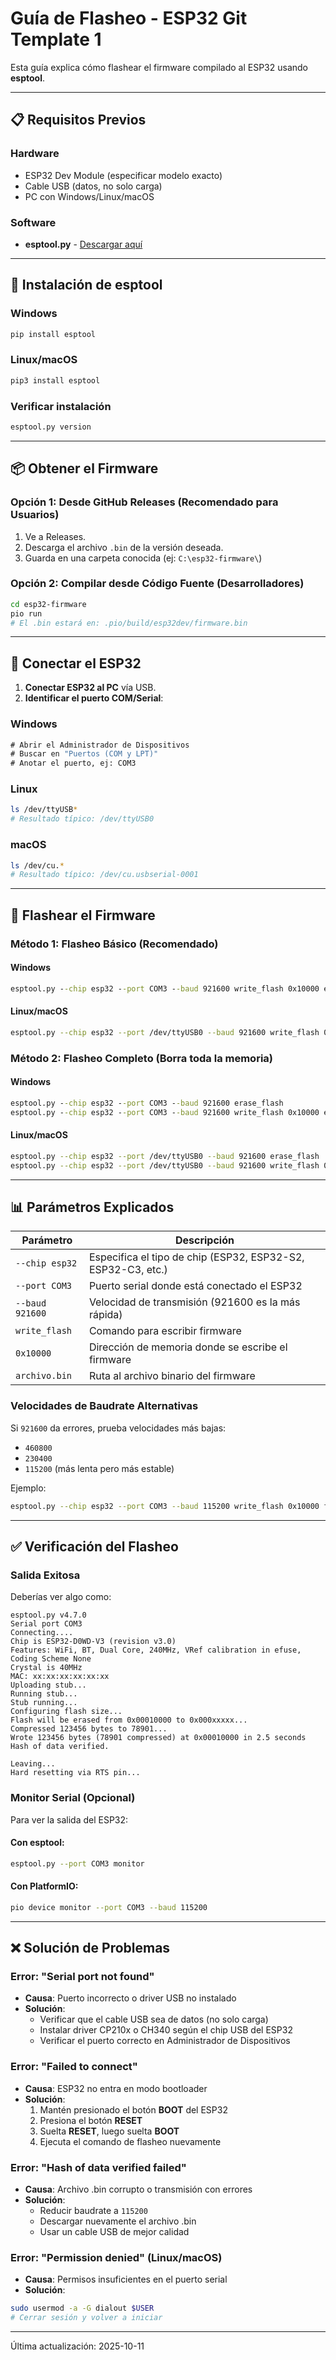 # Guía de Flasheo - ESP32 Git Template 1

Esta guía explica cómo flashear el firmware compilado al ESP32 usando **esptool**.

---

## 📋 Requisitos Previos

### Hardware
- ESP32 Dev Module (especificar modelo exacto)
- Cable USB (datos, no solo carga)
- PC con Windows/Linux/macOS

### Software
- **esptool.py** - [Descargar aquí](https://github.com/espressif/esptool/releases)

---

## 🔧 Instalación de esptool

### Windows
```cmd
pip install esptool
```

### Linux/macOS
```bash
pip3 install esptool
```

### Verificar instalación
```bash
esptool.py version
```

---

## 📦 Obtener el Firmware

### Opción 1: Desde GitHub Releases (Recomendado para Usuarios)
1. Ve a Releases.
2. Descarga el archivo `.bin` de la versión deseada.
3. Guarda en una carpeta conocida (ej: `C:\esp32-firmware\`)

### Opción 2: Compilar desde Código Fuente (Desarrolladores)
```bash
cd esp32-firmware
pio run
# El .bin estará en: .pio/build/esp32dev/firmware.bin
```

---

## 🔌 Conectar el ESP32

1. **Conectar ESP32 al PC** vía USB.
2. **Identificar el puerto COM/Serial**:

### Windows
```cmd
# Abrir el Administrador de Dispositivos
# Buscar en "Puertos (COM y LPT)"
# Anotar el puerto, ej: COM3
```

### Linux
```bash
ls /dev/ttyUSB*
# Resultado típico: /dev/ttyUSB0
```

### macOS
```bash
ls /dev/cu.*
# Resultado típico: /dev/cu.usbserial-0001
```

---

## 🚀 Flashear el Firmware

### Método 1: Flasheo Básico (Recomendado)

#### Windows
```cmd
esptool.py --chip esp32 --port COM3 --baud 921600 write_flash 0x10000 esp32-TEMPLATE-V0.0.1-B-001-T-11-10-2025-015448HRS.bin
```

#### Linux/macOS
```bash
esptool.py --chip esp32 --port /dev/ttyUSB0 --baud 921600 write_flash 0x10000 esp32-TEMPLATE-V0.0.1-B-001-T-11-10-2025-015448HRS.bin
```

### Método 2: Flasheo Completo (Borra toda la memoria)

#### Windows
```cmd
esptool.py --chip esp32 --port COM3 --baud 921600 erase_flash
esptool.py --chip esp32 --port COM3 --baud 921600 write_flash 0x10000 esp32-TEMPLATE-V0.0.1-B-001-T-11-10-2025-015448HRS.bin
```

#### Linux/macOS
```bash
esptool.py --chip esp32 --port /dev/ttyUSB0 --baud 921600 erase_flash
esptool.py --chip esp32 --port /dev/ttyUSB0 --baud 921600 write_flash 0x10000 esp32-TEMPLATE-V0.0.1-B-001-T-11-10-2025-015448HRS.bin
```

---

## 📊 Parámetros Explicados

| Parámetro       | Descripción                                                  |
| --------------- | ------------------------------------------------------------ |
| `--chip esp32`  | Especifica el tipo de chip (ESP32, ESP32-S2, ESP32-C3, etc.) |
| `--port COM3`   | Puerto serial donde está conectado el ESP32                  |
| `--baud 921600` | Velocidad de transmisión (921600 es la más rápida)           |
| `write_flash`   | Comando para escribir firmware                               |
| `0x10000`       | Dirección de memoria donde se escribe el firmware            |
| `archivo.bin`   | Ruta al archivo binario del firmware                         |

### Velocidades de Baudrate Alternativas

Si `921600` da errores, prueba velocidades más bajas:
- `460800`
- `230400`
- `115200` (más lenta pero más estable)

Ejemplo:
```bash
esptool.py --chip esp32 --port COM3 --baud 115200 write_flash 0x10000 firmware.bin
```

---

## ✅ Verificación del Flasheo

### Salida Exitosa
Deberías ver algo como:
```plaintext
esptool.py v4.7.0
Serial port COM3
Connecting....
Chip is ESP32-D0WD-V3 (revision v3.0)
Features: WiFi, BT, Dual Core, 240MHz, VRef calibration in efuse, Coding Scheme None
Crystal is 40MHz
MAC: xx:xx:xx:xx:xx:xx
Uploading stub...
Running stub...
Stub running...
Configuring flash size...
Flash will be erased from 0x00010000 to 0x000xxxxx...
Compressed 123456 bytes to 78901...
Wrote 123456 bytes (78901 compressed) at 0x00010000 in 2.5 seconds
Hash of data verified.

Leaving...
Hard resetting via RTS pin...
```

### Monitor Serial (Opcional)

Para ver la salida del ESP32:

#### Con esptool:
```bash
esptool.py --port COM3 monitor
```

#### Con PlatformIO:
```bash
pio device monitor --port COM3 --baud 115200
```

---

## ❌ Solución de Problemas

### Error: "Serial port not found"
- **Causa**: Puerto incorrecto o driver USB no instalado
- **Solución**:
  - Verificar que el cable USB sea de datos (no solo carga)
  - Instalar driver CP210x o CH340 según el chip USB del ESP32
  - Verificar el puerto correcto en Administrador de Dispositivos

### Error: "Failed to connect"
- **Causa**: ESP32 no entra en modo bootloader
- **Solución**:
  1. Mantén presionado el botón **BOOT** del ESP32
  2. Presiona el botón **RESET**
  3. Suelta **RESET**, luego suelta **BOOT**
  4. Ejecuta el comando de flasheo nuevamente

### Error: "Hash of data verified failed"
- **Causa**: Archivo .bin corrupto o transmisión con errores
- **Solución**:
  - Reducir baudrate a `115200`
  - Descargar nuevamente el archivo .bin
  - Usar un cable USB de mejor calidad

### Error: "Permission denied" (Linux/macOS)
- **Causa**: Permisos insuficientes en el puerto serial
- **Solución**:
```bash
sudo usermod -a -G dialout $USER
# Cerrar sesión y volver a iniciar
```

---

Última actualización: 2025-10-11



























